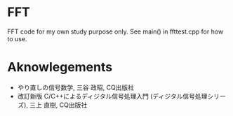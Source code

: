 FFT
===

FFT code for my own study purpose only.
See main() in ffttest.cpp for how to use.


Aknowlegements
==============

  - やり直しの信号数学, 三谷 政昭, CQ出版社
  - 改訂新版 C/C++によるディジタル信号処理入門 (ディジタル信号処理シリーズ), 三上 直樹, CQ出版社
